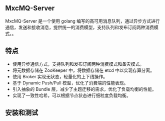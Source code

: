 ## MxcMQ-Server

MxcMQ-Server 是一个使用 golang 编写的高可用消息队列，通过异步方式进行通信，发送和接收消息，提供统一的消费模型，支持队列和发布订阅两种消费模式。。

## 特点

+ 使用异步通信方式，支持队列和发布订阅两种消费模式和备灾模式。
+ 将元数据存储在 ZooKeeper 中，将数据存储在 etcd 中以实现存算分离。
+ 使用 Broker 实现无状态，轻量化的上下线操作。
+ 基于 Dynamic Push/Pull 模型，优化了消费端的性能表现。
+ 引入抽象的 Bundle 层，减少了主题迁移的需求，优化了负载均衡的性能。
+ 实现了一致性哈希，可以根据节点状态进行细粒度负载均衡。

## 安装和测试

